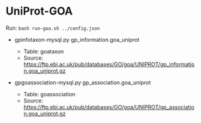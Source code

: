 # UniProt-GOA

Run: ```bash run-goa.sh ../config.json```

* gpinfotaxon-mysql.py gp_information.goa_uniprot
	* Table: goataxon
	* Source: https://ftp.ebi.ac.uk/pub/databases/GO/goa/UNIPROT/gp_information.goa_uniprot.gz

* gpgoassociation-mysql.py gp_association.goa_uniprot 
	* Table: goassociation
	* Source: https://ftp.ebi.ac.uk/pub/databases/GO/goa/UNIPROT/gp_association.goa_uniprot.gz
